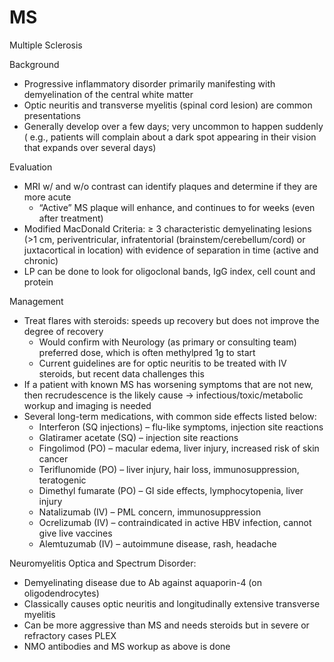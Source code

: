 # MS

Multiple Sclerosis

Background

-   Progressive inflammatory disorder primarily manifesting with
    demyelination of the central white matter
-   Optic neuritis and transverse myelitis (spinal cord lesion) are
    common presentations
-   Generally develop over a few days; very uncommon to happen suddenly
    ( e.g., patients will complain about a dark spot appearing in their
    vision that expands over several days)

Evaluation

-   MRI w/ and w/o contrast can identify plaques and determine if they
    are more acute
    -   “Active” MS plaque will enhance, and continues to for weeks
        (even after treatment)
-   Modified MacDonald Criteria:
    ≥
    3 characteristic demyelinating lesions (>1 cm, periventricular,
    infratentorial (brainstem/cerebellum/cord) or juxtacortical in
    location) with evidence of separation in time (active and chronic)
-   LP can be done to look for oligoclonal bands, IgG index, cell count
    and protein

Management

-   Treat flares with steroids: speeds up recovery but does not improve
    the degree of recovery
    -   Would confirm with Neurology (as primary or consulting team)
        preferred dose, which is often methylpred 1g to start
    -   Current guidelines are for optic neuritis to be treated with IV
        steroids, but recent data challenges this
-   If a patient with known MS has worsening symptoms that are not new,
    then recrudescence is the likely cause -> infectious/toxic/metabolic
    workup and imaging is needed
-   Several long-term medications, with common side effects listed
    below:
    -   Interferon (SQ injections) – flu-like symptoms, injection site
        reactions
    -   Glatiramer acetate (SQ) – injection site reactions
    -   Fingolimod (PO) – macular edema, liver injury, increased risk of
        skin cancer
    -   Teriflunomide (PO) – liver injury, hair loss, immunosuppression,
        teratogenic
    -   Dimethyl fumarate (PO) – GI side effects, lymphocytopenia, liver
        injury
    -   Natalizumab (IV) – PML concern, immunosuppression
    -   Ocrelizumab (IV) – contraindicated in active HBV infection,
        cannot give live vaccines
    -   Alemtuzumab (IV) – autoimmune disease, rash, headache

Neuromyelitis Optica and Spectrum Disorder:

-   Demyelinating disease due to Ab against aquaporin-4 (on
    oligodendrocytes)
-   Classically causes optic neuritis and longitudinally extensive
    transverse myelitis
-   Can be more aggressive than MS and needs steroids but in severe or
    refractory cases PLEX
-   NMO antibodies and MS workup as above is done
